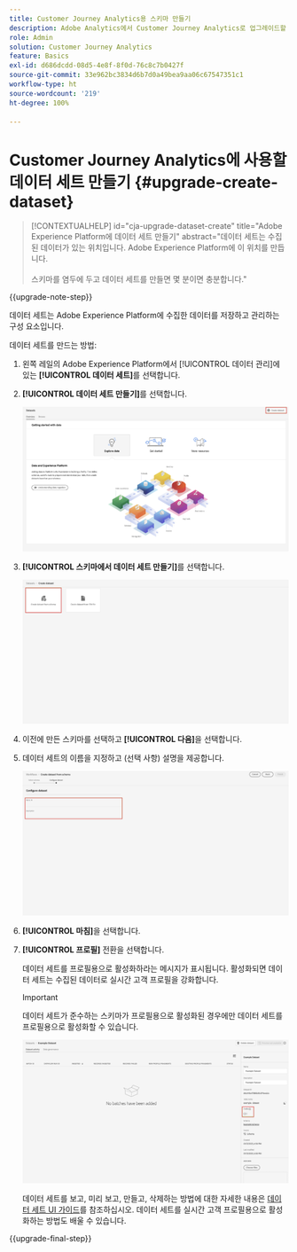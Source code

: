 ```yaml
---
title: Customer Journey Analytics용 스키마 만들기
description: Adobe Analytics에서 Customer Journey Analytics로 업그레이드할 때 권장되는 경로 자세히 알아보기
role: Admin
solution: Customer Journey Analytics
feature: Basics
exl-id: d686dcdd-08d5-4e8f-8f0d-76c8c7b0427f
source-git-commit: 33e962bc3834d6b7d0a49bea9aa06c67547351c1
workflow-type: ht
source-wordcount: '219'
ht-degree: 100%

---
```


# Customer Journey Analytics에 사용할 데이터 세트 만들기 {#upgrade-create-dataset}

<!-- markdownlint-disable MD034 -->

>[!CONTEXTUALHELP]
>id="cja-upgrade-dataset-create"
>title="Adobe Experience Platform에 데이터 세트 만들기"
>abstract="데이터 세트는 수집된 데이터가 있는 위치입니다. Adobe Experience Platform에 이 위치를 만듭니다.<br><br>스키마를 염두에 두고 데이터 세트를 만들면 몇 분이면 충분합니다."

<!-- markdownlint-enable MD034 -->

{{upgrade-note-step}}

<!-- Should we single source this instead of duplicate it? The following steps were copied from: /help/data-ingestion/aepwebsdk.md-->

데이터 세트는 Adobe Experience Platform에 수집한 데이터를 저장하고 관리하는 구성 요소입니다.

데이터 세트를 만드는 방법:

1. 왼쪽 레일의 Adobe Experience Platform에서 [!UICONTROL 데이터 관리]에 있는 **[!UICONTROL 데이터 세트]**&#x200B;를 선택합니다.

1. **[!UICONTROL 데이터 세트 만들기]**&#x200B;를 선택합니다.

   ![데이터 세트 만들기](assets/create-dataset.png)

1. **[!UICONTROL 스키마에서 데이터 세트 만들기]**&#x200B;를 선택합니다.

   ![스키마에서 데이터 세트 만들기](assets/create-dataset-from-schema.png)

1. 이전에 만든 스키마를 선택하고 **[!UICONTROL 다음]**&#x200B;을 선택합니다.

1. 데이터 세트의 이름을 지정하고 (선택 사항) 설명을 제공합니다.

   ![데이터 세트 이름 지정](assets/name-your-datatest.png)

1. **[!UICONTROL 마침]**&#x200B;을 선택합니다.

1. **[!UICONTROL 프로필]** 전환을 선택합니다.

   데이터 세트를 프로필용으로 활성화하라는 메시지가 표시됩니다. 활성화되면 데이터 세트는 수집된 데이터로 실시간 고객 프로필을 강화합니다.

   >[!IMPORTANT]
   >
   >    데이터 세트가 준수하는 스키마가 프로필용으로 활성화된 경우에만 데이터 세트를 프로필용으로 활성화할 수 있습니다.

   ![프로필용으로 스키마 활성화](assets/aepwebsdk-dataset-profile.png)

   데이터 세트를 보고, 미리 보고, 만들고, 삭제하는 방법에 대한 자세한 내용은 [데이터 세트 UI 가이드](https://experienceleague.adobe.com/docs/experience-platform/catalog/datasets/user-guide.html)를 참조하십시오. 데이터 세트를 실시간 고객 프로필용으로 활성화하는 방법도 배울 수 있습니다.

{{upgrade-final-step}}
